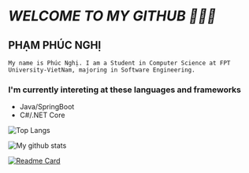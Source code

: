 # _WELCOME TO MY GITHUB 👋👋👋_
## PHẠM PHÚC NGHỊ

`My name is Phúc Nghị. I am a Student in Computer Science at FPT University-VietNam, majoring in Software Engineering.`

### I'm currently intereting at these languages and frameworks

- Java/SpringBoot
- C#/.NET Core

![Top Langs](https://github-readme-stats.vercel.app/api/top-langs/?username=PhucNghi176&theme=nightowl&langs_count=4&layout=compact)

![My github stats](https://github-readme-stats-git-masterrstaa-rickstaa.vercel.app/api?username=PhucNghi176&show_icons=true&theme=synthwave&hide=contribs,prs,issues)

[![Readme Card](https://github-readme-stats.vercel.app/api/pin/?username=PhucNghi176&repo=NIO2&theme=solarized-light)](https://github.com/PhucNghi176/NIO2)
